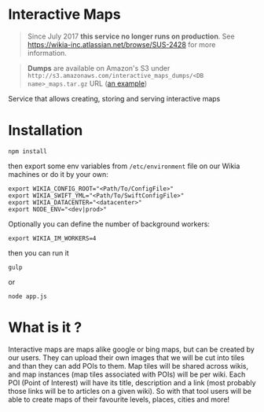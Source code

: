 Interactive Maps
================

> Since July 2017 **this service no longer runs on production**. See https://wikia-inc.atlassian.net/browse/SUS-2428 for more information.

> **Dumps** are available on Amazon's S3 under `http://s3.amazonaws.com/interactive_maps_dumps/<DB name>_maps.tar.gz` URL ([an example](http://s3.amazonaws.com/interactive_maps_dumps/fallout_maps.tar.gz))

Service that allows creating, storing and serving interactive maps


# Installation

```Shell
npm install
```
then export some env variables from `/etc/environment` file on our Wikia machines or do it by your own:
```Shell
export WIKIA_CONFIG_ROOT="<Path/To/ConfigFile>"
export WIKIA_SWIFT_YML="<Path/To/SwiftConfigFile>"
export WIKIA_DATACENTER="<datacenter>"
export NODE_ENV="<dev|prod>"
```

Optionally you can define the number of background workers:
```Shell
export WIKIA_IM_WORKERS=4
```

then you can run it
```Shell
gulp
```
or
```Shell
node app.js
```

# What is it ?

Interactive maps are maps alike google or bing maps, but can be created by our users. They can upload their own images that we will be cut into tiles and than they can​ add POIs to them. Map tiles will be shared across wikis, and map instances (map tiles associated with POIs) will be per wiki. Each POI (Point of Interest) will have ​its title, description and a link (most probably those links will be to articles on a given wiki). So with that tool users will be able to create maps of their favourite levels, places, cities and more!
